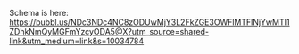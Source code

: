 Schema is here: https://bubbl.us/NDc3NDc4NC8zODUwMjY3L2FkZGE3OWFlMTFlNjYwMTI1ZDhkNmQyMGFmYzcyODA5@X?utm_source=shared-link&utm_medium=link&s=10034784
